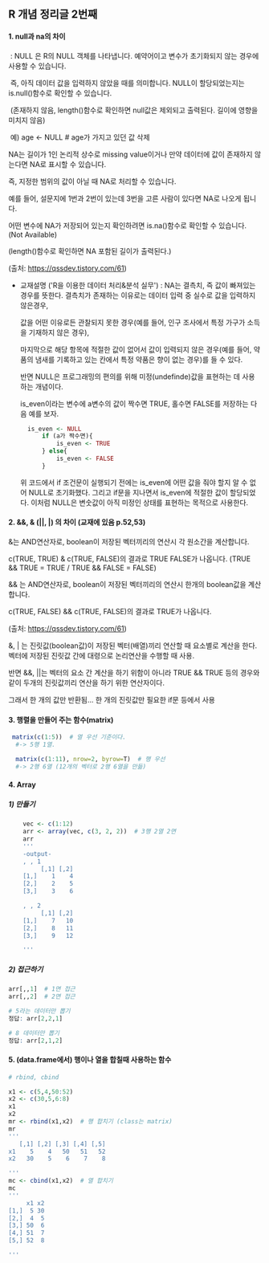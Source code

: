 ## R 개념 정리글 2번째

#### 1. null과 na의 차이

​	: NULL 은 R의 NULL 객체를 나타냅니다. 예약어이고 변수가 초기화되지 않는 경우에 사용할 수 있습니다. 

​	  즉, 아직 데이터 값을 입력하지 않았을 때를 의미합니다. NULL이 할당되었는지는 is.null()함수로 확인할 수 있습니다. 

​	  (존재하지 않음, length()함수로 확인하면 null값은 제외되고 출력된다. 길이에 영향을 미치지 않음)

​	  예) age <- NULL  # age가 가지고 있던 값 삭제

  NA는 길이가 1인 논리적 상수로 missing value이거나 만약 데이터에 값이 존재하지 않는다면 NA로 표시할 수 있습니다. 

즉, 지정한 범위의 값이 아닐 때 NA로 처리할 수 있습니다. 

예를 들어, 설문지에 1번과 2번이 있는데 3번을 고른 사람이 있다면 NA로 나오게 됩니다. 

어떤 변수에 NA가 저장되어 있는지 확인하려면 is.na()함수로 확인할 수 있습니다. (Not Available)

  (length()함수로 확인하면 NA 포함된 길이가 출력된다.)

(출처: <a herf>https://qssdev.tistory.com/61</a>)

- 교재설명 ('R을 이용한 데이터 처리&분석 실무')
  : NA는 결측치, 즉 값이 빠져있는 경우를 뜻한다. 결측치가 존재하는 이유로는 데이터 입력 중 실수로 값을 입력하지 않은경우, 

  값을 어떤 이유로든 관찰되지 못한 경우(예를 들어, 인구 조사에서 특정 가구가 소득을 기재하지 않은 경우), 

  마지막으로 해당 항목에 적절한 값이 없어서 값이 입력되지 않은 경우(예를 들어, 약품의 냄새를 기록하고 있는 칸에서 특정 약품은 향이 없는 경우)를 들 수 있다.

  반면 NULL은 프로그래밍의 편의를 위해 미정(undefinde)값을 표현하는 데 사용하는 개념이다. 

  is_even이라는 변수에 a변수의 값이 짝수면 TRUE, 홀수면 FALSE를 저장하는 다음 예를 보자.

  ```R
  	is_even <- NULL
    	if (a가 짝수면){
    		is_even <- TRUE
    	} else{
    		is_even <- FALSE
    	}
  ```

    위 코드에서 if 조건문이 실행되기 전에는 is_even에 어떤 값을 줘야 할지 알 수 없어 NULL로 초기화했다. 그리고 if문을 지나면서 is_even에 적절한 값이 할당되었다. 이처럼 NULL은 변숫값이 아직 미정인 상태를 표현하는 목적으로 사용한다.

#### 2. &&, & (||, |) 의 차이 (교재에 있음 p.52,53)

&는 AND연산자로, boolean이 저장된 벡터끼리의 연산시 각 원소간을 계산합니다.

  c(TRUE, TRUE) & c(TRUE, FALSE)의 결과로 TRUE FALSE가 나옵니다. (TRUE && TRUE = TRUE / TRUE && FALSE = FALSE)

  && 는 AND연산자로, boolean이 저장된 벡터끼리의 연산시 한개의 boolean값을 계산합니다.

  c(TRUE, FALSE) && c(TRUE, FALSE)의 결과로 TRUE가 나옵니다. 

(출처: <a href>https://qssdev.tistory.com/61</a>)

  &, | 는 진릿값(boolean값)이 저장된 벡터(배열)끼리 연산할 때 요소별로 계산을 한다. 벡터에 저장된 진릿값 간에 대령으로 논리연산을 수행할 때 사용.

  반면 &&, ||는 벡터의 요소 간 계산을 하기 위함이 아니라 TRUE && TRUE 등의 경우와 같이 두개의 진릿값끼리 연산을 하기 위한 연산자이다. 

  그래서 한 개의 값만 반환됨... 한 개의 진릿값만 필요한 if문 등에서 사용



#### 3. 행렬을 만들어 주는 함수(matrix)

```R
 matrix(c(1:5))  # 열 우선 기준이다.
  #-> 5행 1열.

  matrix(c(1:11), nrow=2, byrow=T)  # 행 우선
  #-> 2행 6열 (12개의 벡터로 2행 6열을 만듦)
```


#### 4. Array

##### 	1) 만들기

```R
    vec <- c(1:12)
	arr <- array(vec, c(3, 2, 2))  # 3행 2열 2면
	arr
	'''
	-output-
	, , 1
	     [,1] [,2]
	[1,]    1    4
	[2,]    2    5
	[3,]    3    6

	, , 2
	     [,1] [,2]
	[1,]    7   10
	[2,]    8   11
	[3,]    9   12

	'''
```



##### 	2) 접근하기

```R
arr[,,1]  # 1면 접근
arr[,,2]  # 2면 접근
```

```R
# 5라는 데이터만 뽑기
정답: arr[2,2,1]

# 8 데이터만 뽑기
정답: arr[2,1,2]
```


#### 5.  (data.frame에서) 행이나 열을 합칠때 사용하는 함수

```R
# rbind, cbind

x1 <- c(5,4,50:52)
x2 <- c(30,5,6:8)
x1
x2
mr <- rbind(x1,x2)  # 행 합치기 (class는 matrix)
mr
'''
   [,1] [,2] [,3] [,4] [,5]
x1    5    4   50   51   52
x2   30    5    6    7    8

'''
mc <- cbind(x1,x2)  # 열 합치기
mc
'''
     x1 x2
[1,]  5 30
[2,]  4  5
[3,] 50  6
[4,] 51  7
[5,] 52  8

'''
```